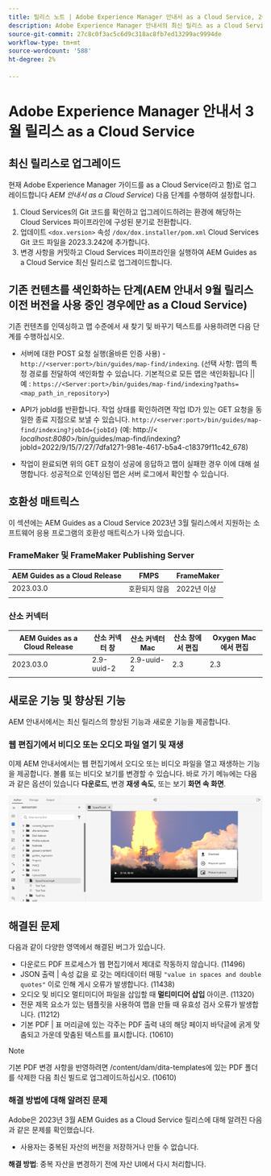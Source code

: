```yaml
---
title: 릴리스 노트 | Adobe Experience Manager 안내서 as a Cloud Service, 2023년 3월 릴리스
description: Adobe Experience Manager 안내서의 최신 릴리스 as a Cloud Service
source-git-commit: 27c8c0f3ac5c6d9c318ac8fb7ed13299ac9994de
workflow-type: tm+mt
source-wordcount: '588'
ht-degree: 2%

---
```


# Adobe Experience Manager 안내서 3월 릴리스 as a Cloud Service

## 최신 릴리스로 업그레이드

현재 Adobe Experience Manager 가이드를 as a Cloud Service(라고 함)로 업그레이드합니다 *AEM 안내서 as a Cloud Service*) 다음 단계를 수행하여 설정합니다.
1. Cloud Services의 Git 코드를 확인하고 업그레이드하려는 환경에 해당하는 Cloud Services 파이프라인에 구성된 분기로 전환합니다.
2. 업데이트 `<dox.version>` 속성 `/dox/dox.installer/pom.xml` Cloud Services Git 코드 파일을 2023.3.242에 추가합니다.
3. 변경 사항을 커밋하고 Cloud Services 파이프라인을 실행하여 AEM Guides as a Cloud Service 최신 릴리스로 업그레이드합니다.

## 기존 컨텐츠를 색인화하는 단계(AEM 안내서 9월 릴리스 이전 버전을 사용 중인 경우에만 as a Cloud Service)

기존 컨텐츠를 인덱싱하고 맵 수준에서 새 찾기 및 바꾸기 텍스트를 사용하려면 다음 단계를 수행하십시오.

* 서버에 대한 POST 요청 실행(올바른 인증 사용) - `http://<server:port>/bin/guides/map-find/indexing`.
(선택 사항: 맵의 특정 경로를 전달하여 색인화할 수 있습니다. 기본적으로 모든 맵은 색인화됩니다 || 예 : `https://<Server:port>/bin/guides/map-find/indexing?paths=<map_path_in_repository>`)

* API가 jobId를 반환합니다. 작업 상태를 확인하려면 작업 ID가 있는 GET 요청을 동일한 종료 지점으로 보낼 수 있습니다. `http://<server:port>/bin/guides/map-find/indexing?jobId={jobId}`
(예: http://&lt;
_localhost:8080_>/bin/guides/map-find/indexing?jobId=2022/9/15/7/27/7dfa1271-981e-4617-b5a4-c18379f11c42_678)

* 작업이 완료되면 위의 GET 요청이 성공에 응답하고 맵이 실패한 경우 이에 대해 설명합니다. 성공적으로 인덱싱된 맵은 서버 로그에서 확인할 수 있습니다.

## 호환성 매트릭스

이 섹션에는 AEM Guides as a Cloud Service 2023년 3월 릴리스에서 지원하는 소프트웨어 응용 프로그램의 호환성 매트릭스가 나와 있습니다.

### FrameMaker 및 FrameMaker Publishing Server

| AEM Guides as a Cloud Release | FMPS | FrameMaker |
| --- | --- | --- |
| 2023.03.0 | 호환되지 않음 | 2022년 이상 |
|  |  |  |


### 산소 커넥터

| AEM Guides as a Cloud Release | 산소 커넥터 창 | 산소 커넥터 Mac | 산소 창에서 편집 | Oxygen Mac에서 편집 |
| --- | --- | --- | --- | --- |
| 2023.03.0 | 2.9-uuid-2 | 2.9-uuid-2 | 2.3 | 2.3 |
|  |  |  |  |


## 새로운 기능 및 향상된 기능

AEM 안내서에서는 최신 릴리스의 향상된 기능과 새로운 기능을 제공합니다.

### 웹 편집기에서 비디오 또는 오디오 파일 열기 및 재생

이제 AEM 안내서에서는 웹 편집기에서 오디오 또는 비디오 파일을 열고 재생하는 기능을 제공합니다. 볼륨 또는 비디오 보기를 변경할 수 있습니다. 바로 가기 메뉴에는 다음과 같은 옵션이 있습니다 **다운로드**, 변경 **재생 속도**, 또는 보기 **화면 속 화면**.

<img src="assets/video-web-editor.png" alt="비디오 재생" width="600">


## 해결된 문제

다음과 같이 다양한 영역에서 해결된 버그가 있습니다.

* 다운로드 PDF 프로세스가 웹 편집기에서 제대로 작동하지 않습니다. (11496)
* JSON 출력 | 속성 값을 로 갖는 메타데이터 매핑 `"value in spaces and double quotes"` 이로 인해 게시 오류가 발생합니다. (11438)
* 오디오 및 비디오 멀티미디어 파일을 삽입할 때 **멀티미디어 삽입** 아이콘. (11320)
* 전문 제목 요소가 있는 템플릿을 사용하여 맵을 만들 때 유효성 검사 오류가 발생합니다. (11212)
* 기본 PDF | 표 머리글에 있는 각주는 PDF 출력 내의 해당 페이지 바닥글에 굵게 맞춤되고 가운데 맞춤된 텍스트를 표시합니다. (10610)
>[!NOTE]
>
>기본 PDF 변경 사항을 반영하려면 /content/dam/dita-templates에 있는 PDF 폴더를 삭제한 다음 최신 빌드로 업그레이드하십시오. (10610)

### 해결 방법에 대해 알려진 문제

Adobe은 2023년 3월 AEM Guides as a Cloud Service 릴리스에 대해 알려진 다음과 같은 문제를 확인했습니다.

* 사용자는 중복된 자산의 버전을 저장하거나 만들 수 없습니다.

**해결 방법**: 중복 자산을 변경하기 전에 자산 UI에서 다시 처리합니다.

